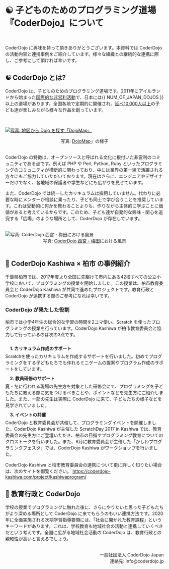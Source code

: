 # ☯️ 子どものためのプログラミング道場<br>『CoderDojo』について
<!--<center>(<a href="https://www.dropbox.com/sh/yc8nf5ptiuwfunl/AAC5dBGj5OIoIjb8hzS1oxmJa?dl=0" target="_blank">Word・Pages版</a>、<a href="https://docs.google.com/document/d/1kawrKtUbehAx3gklFUHEB0MjBknyAnvKaogQbNyW8uo/edit?usp=sharing" target="_blank">Google Docs版</a>)</center><br>-->

<br>

CoderDojo に興味を持って頂きありがとうございます。本資料では CoderDojo の活動内容と連携事例をご紹介しています。様々な組織との継続的な連携に際し、ご参考にして頂ければ幸いです。

## ☯️ CoderDojo とは?

CoderDojo は、子どものためのプログラミング道場です。2011年にアイルランドから始まった<a href='https://map.coderdojo.jp/world' style='white-space: nowrap;'>国際的な非営利活動</a>で、日本には{{ NUM_OF_JAPAN_DOJOS }}以上の道場があります。全国各地で定期的に開催され、<a href='/stats' style='white-space: nowrap;'>延べ10,000人以上</a>の子ども達が楽しみながら様々な作品を創っています。

<br>

<a href='https://map.coderdojo.jp/'><img alt="写真: 地図から Dojo を探す「DojoMap」" class='lazyload' loading='lazy' src='/spinner.svg' data-src='/img/dojomap_rect.webp'></a>
<div style="text-align:center">写真: <a href='https://map.coderdojo.jp/'>DojoMap</a>」の様子</div>

<br>

CoderDojo の特徴は、オープンソースと呼ばれる文化に根付いた非営利のコミュニティである点です。例えば PHP や Perl, Python, Ruby といったプログラミングのコミュニティが横断的に関わっており、中には業界の第一線で活躍される方々にもご協力していただいております。現在はさらに、エンジニアやデザイナーだけでなく、各地域の保護者や学生などにも広がりを見せています。

また、CoderDojo では統一したカリキュラムは採用していません。代わりに必要な時にメンターが相談に乗ったり、子ども同士で学び合うことを推奨しています。これは受動的に何かを教わることよりも、作りながら主体的に学ぶことに価値があると考えているからです。このため、子ども達が自発的な興味・関心を追究する「広場」のような場所として、CoderDojo が存在しています。

<br>

<img alt="写真: CoderDojo 西宮・梅田における風景" class='lazyload' loading='lazy' src='/kata_cover_plain.min.webp' data-src="/kata_cover_plain.webp">
<div style="text-align:center">写真: <a href="http://coderdojo-nishinomiya.info/">CoderDojo 西宮・梅田</a>における風景</div>

<br>

## 🤝 CoderDojo Kashiwa × 柏市 の事例紹介

千葉県柏市では、2017年度より全国に先駆けて市内にある42校すべての公立小学校において、プログラミングの授業を開始しました。この授業は、柏市教育委員会と CoderDojo Kashiwa が共同で進めたプロジェクトです。教育行政と CoderDojo が連携する際のご参考になれば幸いです。

### CoderDojo が果たした役割

柏市では小学4年生の総合的な学習の時間を2コマ使い、Scratch を使ったプログラミングの授業を行っています。CoderDojo Kashiwa が柏市教育委員会と協力して行っているのは次の3点です。

<div style="padding: 10px 0px 5px 15px; font-weight: bold">1. カリキュラム作成のサポート</div>
Scratchを使ったカリキュラムを作成するサポートを行いました。初めてプログラミングをする子どもたちでも作れるミニゲームの提案やプログラム作成のサポートをしています。

<div style="padding: 10px 0px 5px 15px; font-weight: bold">2. 教員研修のサポート</div>
夏・冬に行われる現場の先生方を対象とした研修会にて、プログラミングを子どもたちに教える際に気をつけるべきことや、ポイントなどを先生方にご紹介しました。また、一部の先生は実際に CoderDojo に来て、子どもたちの様子などを見学されていました。

<div style="padding: 10px 0px 5px 15px; font-weight: bold">3. イベントの共催</div>
CoderDojo と教育委員会が共催して、プログラミングイベントを開催しました。CoderDojo Kashiwa が主催した ScratchDay 2017 in Kashiwa では、教育委員会の先生方にご登壇いただき、柏市の目指すプログラミング教育についてのクロストークを行いました。また、8月に教育委員会が主催した「かしわプログラミングフェスタ」では、CoderDojo Kashiwa がワークショップを行いました。

CoderDojo Kashiwa と柏市教育委員会の連携について更に詳しく知りたい場合は、次のサイトを御覧ください。 <a href="https://coderdojo-kashiwa.com/project/kashiwaprogram/">https://coderdojo-kashiwa.com/project/kashiwaprogram/ </a>

## 🏫 教育行政と CoderDojo

学校の授業でプログラミングに触れた後に、さらにやりたいと思った子どもたちがより深める場所として CoderDojo に来てもらうのもいい連携方法です。2020年に全面実施される次期学習指導要領には、「社会に開かれた教育課程」というキーワードがあります。これは、学校教育も地域社会の活動と連携していくべきだという考えです。全国に広がる地域社会活動の CoderDojo は、教育行政との親和性が高いと言えるでしょう。

<br>

<div align="right">
一般社団法人 CoderDojo Japan<br>
連絡先: info@coderdojo.jp
</div>
